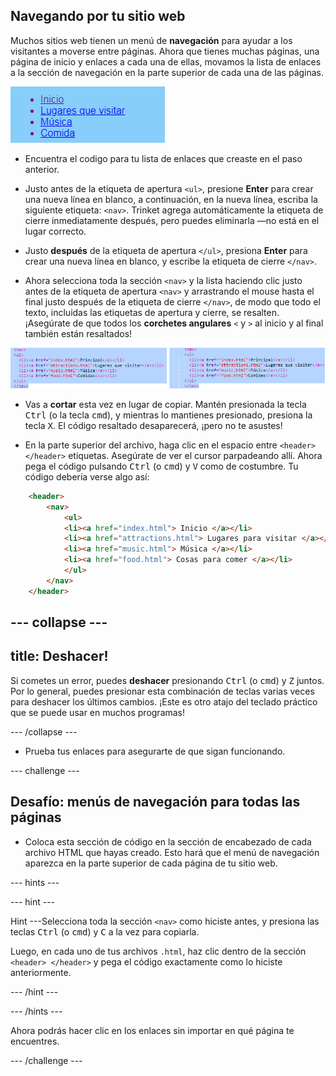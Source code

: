 ## Navegando por tu sitio web

Muchos sitios web tienen un menú de **navegación** para ayudar a los visitantes a moverse entre páginas. Ahora que tienes muchas páginas, una página de inicio y enlaces a cada una de ellas, movamos la lista de enlaces a la sección de navegación en la parte superior de cada una de las páginas.

![Ejemplo de una página web con enlaces de navegación en la parte superior](images/egNavLinksAtTop.png)

- Encuentra el codigo para tu lista de enlaces que creaste en el paso anterior.

- Justo antes de la etiqueta de apertura `<ul>`, presione **Enter** para crear una nueva línea en blanco, a continuación, en la nueva línea, escriba la siguiente etiqueta: `<nav>`. Trinket agrega automáticamente la etiqueta de cierre inmediatamente después, pero puedes eliminarla —no está en el lugar correcto.

- Justo **después** de la etiqueta de apertura `</ul>`, presiona **Enter** para crear una nueva línea en blanco, y escribe la etiqueta de cierre `</nav>`.

- Ahora selecciona toda la sección `<nav>` y la lista haciendo clic justo antes de la etiqueta de apertura `<nav>` y arrastrando el mouse hasta el final justo después de la etiqueta de cierre `</nav>`, de modo que todo el texto, incluidas las etiquetas de apertura y cierre, se resalten. ¡Asegúrate de que todos los **corchetes angulares** `<` y `>` al inicio y al final también están resaltados!

![El texto de la izquierda no está completamente seleccionado, mientras que el texto de la derecha si lo está](images/egSelectedYayWoops.png)

- Vas a **cortar** esta vez en lugar de copiar. Mantén presionada la tecla <kbd>Ctrl</kbd> (o la tecla <kbd>cmd</kbd>), y mientras lo mantienes presionado, presiona la tecla <kbd>X</kbd>. El código resaltado desaparecerá, ¡pero no te asustes!

- En la parte superior del archivo, haga clic en el espacio entre `<header> </header>` etiquetas. Asegúrate de ver el cursor parpadeando allí. Ahora pega el código pulsando <kbd>Ctrl</kbd> (o <kbd>cmd</kbd>) y <kbd>V</kbd> como de costumbre. Tu código debería verse algo así:

```html
    <header>
        <nav>
            <ul>
            <li><a href="index.html"> Inicio </a></li>
            <li><a href="attractions.html"> Lugares para visitar </a></li>
            <li><a href="music.html"> Música </a></li>
            <li><a href="food.html"> Cosas para comer </a></li>
            </ul>
        </nav>
    </header>
```

--- collapse ---
---
title: Deshacer!
---

Si cometes un error, puedes **deshacer** presionando <kbd>Ctrl</kbd> (o <kbd>cmd</kbd>) y <kbd>Z</kbd> juntos. Por lo general, puedes presionar esta combinación de teclas varias veces para deshacer los últimos cambios. ¡Este es otro atajo del teclado práctico que se puede usar en muchos programas!

--- /collapse ---

- Prueba tus enlaces para asegurarte de que sigan funcionando.

--- challenge ---

## Desafío: menús de navegación para todas las páginas

- Coloca esta sección de código en la sección de encabezado de cada archivo HTML que hayas creado. Esto hará que el menú de navegación aparezca en la parte superior de cada página de tu sitio web.
    
--- hints ---

    
--- hint ---

Hint ---Selecciona toda la sección `<nav>` como hiciste antes, y presiona las teclas <kbd>Ctrl</kbd> (o <kbd>cmd</kbd>) y <kbd>C</kbd> a la vez para copiarla.

Luego, en cada uno de tus archivos `.html`, haz clic dentro de la sección `<header> </header>` y pega el código exactamente como lo hiciste anteriormente.

--- /hint ---

--- /hints ---

Ahora podrás hacer clic en los enlaces sin importar en qué página te encuentres.

--- /challenge ---